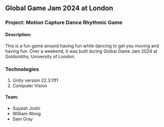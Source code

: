 ## Global Game Jam 2024 at London

### Project: Motion Capture Dance Rhythmic Game


#### Description:

This is a fun game around having fun while dancing to get you moving and having fun. Over a weekend, it was built during Global Game Jam 2024 at Goldsmiths, University of London.

### Technologies

1. Unity version 22.3.11f1
2. Computer Vision


#### Team:

- Suyash Joshi
- William Wong
- Sam Gray

